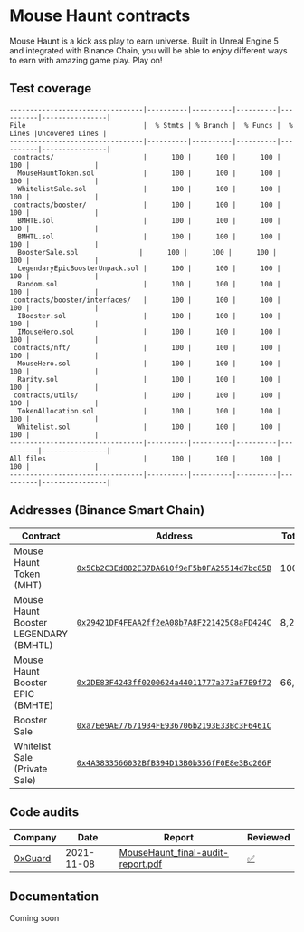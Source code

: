 # Mouse Haunt contracts

Mouse Haunt is a kick ass play to earn universe. Built in Unreal Engine 5 and integrated with Binance Chain, you will be able to enjoy different ways to earn with amazing game play. Play on!

## Test coverage

<!-- COVERAGE START -->

```
---------------------------------|----------|----------|----------|----------|----------------|
File                             |  % Stmts | % Branch |  % Funcs |  % Lines |Uncovered Lines |
---------------------------------|----------|----------|----------|----------|----------------|
 contracts/                      |      100 |      100 |      100 |      100 |                |
  MouseHauntToken.sol            |      100 |      100 |      100 |      100 |                |
  WhitelistSale.sol              |      100 |      100 |      100 |      100 |                |
 contracts/booster/              |      100 |      100 |      100 |      100 |                |
  BMHTE.sol                      |      100 |      100 |      100 |      100 |                |
  BMHTL.sol                      |      100 |      100 |      100 |      100 |                |
  BoosterSale.sol               |      100 |      100 |      100 |      100 |                |
  LegendaryEpicBoosterUnpack.sol |      100 |      100 |      100 |      100 |                |
  Random.sol                     |      100 |      100 |      100 |      100 |                |
 contracts/booster/interfaces/   |      100 |      100 |      100 |      100 |                |
  IBooster.sol                   |      100 |      100 |      100 |      100 |                |
  IMouseHero.sol                 |      100 |      100 |      100 |      100 |                |
 contracts/nft/                  |      100 |      100 |      100 |      100 |                |
  MouseHero.sol                  |      100 |      100 |      100 |      100 |                |
  Rarity.sol                     |      100 |      100 |      100 |      100 |                |
 contracts/utils/                |      100 |      100 |      100 |      100 |                |
  TokenAllocation.sol            |      100 |      100 |      100 |      100 |                |
  Whitelist.sol                  |      100 |      100 |      100 |      100 |                |
---------------------------------|----------|----------|----------|----------|----------------|
All files                        |      100 |      100 |      100 |      100 |                |
---------------------------------|----------|----------|----------|----------|----------------|
```

<!-- COVERAGE END -->

## Addresses (Binance Smart Chain)

| Contract                              | Address                                                                                                                | Total Supply |
| ------------------------------------- | ---------------------------------------------------------------------------------------------------------------------- | ------------ |
| Mouse Haunt Token (MHT)               | [`0x5Cb2C3Ed882E37DA610f9eF5b0FA25514d7bc85B`](https://bscscan.com/token/0x5Cb2C3Ed882E37DA610f9eF5b0FA25514d7bc85B)   | 100,000,000  |
| Mouse Haunt Booster LEGENDARY (BMHTL) | [`0x29421DF4FEAA2ff2eA08b7A8F221425C8aFD424C`](https://bscscan.com/token/0x29421DF4FEAA2ff2eA08b7A8F221425C8aFD424C)   | 8,250        |
| Mouse Haunt Booster EPIC (BMHTE)      | [`0x2DE83F4243ff0200624a44011777a373aF7E9f72`](https://bscscan.com/token/0x2DE83F4243ff0200624a44011777a373aF7E9f72)   | 66,000       |
| Booster Sale                          | [`0xa7Ee9AE77671934FE936706b2193E33Bc3F6461C`](https://bscscan.com/address/0xa7Ee9AE77671934FE936706b2193E33Bc3F6461C) |              |
| Whitelist Sale (Private Sale)         | [`0x4A3833566032BfB394D13B0b356fF0E8e3Bc206F`](https://bscscan.com/address/0x4A3833566032BfB394D13B0b356fF0E8e3Bc206F) |              |

## Code audits

| Company                         | Date       | Report                                                                                                                                                                       | Reviewed                                                    |
| ------------------------------- | ---------- | ---------------------------------------------------------------------------------------------------------------------------------------------------------------------------- | ----------------------------------------------------------- |
| [0xGuard](https://0xguard.com/) | 2021-11-08 | [MouseHaunt_final-audit-report.pdf](https://github.com/0xGuard-com/audit-reports/blob/1259f5da70996a31066beac6a593e4f9407ebe46/mousehaunt/MouseHaunt_final-audit-report.pdf) | [✅](../../commit/04eb145f4b3e192bfcca009bacca6791d681b1bb) |

## Documentation

Coming soon
